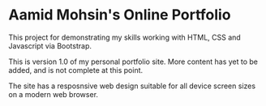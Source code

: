 # Aamid Mohsin's Online Portfolio

This project for demonstrating my skills working with HTML, CSS and Javascript via Bootstrap.

This is version 1.0 of my personal portfolio site. More content has yet to be added, and is not complete at this point.

The site has a resposnsive web design suitable for all device screen sizes on a modern web browser.